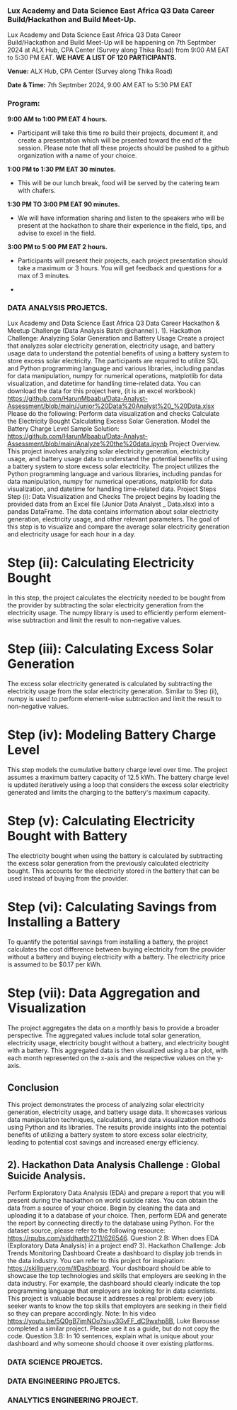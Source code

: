 ### **Lux Academy and Data Science East Africa Q3 Data Career Build/Hackathon and Build Meet-Up.**

Lux Academy and Data Science East Africa Q3 Data Career Build/Hackathon and Build Meet-Up will be happening on 7th Septmber 2024 at ALX Hub, CPA Center (Survey along Thika Road) from 9:00 AM EAT to 5:30 PM EAT. **WE HAVE A LIST OF 120 PARTICIPANTS.**

**Venue:** ALX Hub, CPA Center (Survey along Thika Road)

**Date & Time:** 7th Septmber 2024, 9:00 AM EAT to 5:30 PM EAT

### **Program:**

**9:00 AM to 1:00 PM EAT 4 hours.** 
- Participant will take this time ro build their projects, document it, and create a presentation which will be prsented toward the end of the session. Please note that all these projects should be pushed to a github organization with a name of your choice.

**1:00 PM to 1:30 PM EAT 30 minutes.** 
- This will be our lunch break, food will be served by the catering team with chafers. 

**1:30 PM TO 3:00 PM EAT 90 minutes.** 
- We will have information sharing and listen to the speakers who will be present at the hackathon to share their experience in the field, tips, and advise to excel in the field.

**3:00 PM  to 5:00 PM EAT 2 hours.**
- Participants will present their projects, each project presentation should take a maximum or 3 hours. You will get feedback and questions for a max of 3 minutes.

- 

### **DATA ANALYSIS PROJETCS.**

Lux Academy and Data Science East Africa Q3 Data Career Hackathon & Meetup Challenge  (Data Analysis Batch @channel ).
1). Hackathon Challenge: Analyzing Solar Generation and Battery Usage
Create a project that analyzes solar electricity generation, electricity usage, and battery usage data to understand the potential benefits of using a battery system to store excess solar electricity.
The participants are required to utilize SQL and Python programming language and various libraries, including pandas for data manipulation, numpy for numerical operations, matplotlib for data visualization, and datetime for handling time-related data.
You can download the data for this project here, (it is an excel workbook) https://github.com/HarunMbaabu/Data-Analyst-Assessment/blob/main/Junior%20Data%20Analyst%20_%20Data.xlsx
Please do the following:
 Perform data visualization and checks
Calculate the Electricity Bought
Calculating Excess Solar Generation.
Model the Battery Charge Level
Sample Solution:
https://github.com/HarunMbaabu/Data-Analyst-Assessment/blob/main/Analyze%20the%20data.ipynb
Project Overview.
This project involves analyzing solar electricity generation, electricity usage, and battery usage data to understand the potential benefits of using a battery system to store excess solar electricity. The project utilizes the Python programming language and various libraries, including pandas for data manipulation, numpy for numerical operations, matplotlib for data visualization, and datetime for handling time-related data.
Project Steps
Step (i): Data Visualization and Checks
The project begins by loading the provided data from an Excel file (Junior Data Analyst _ Data.xlsx) into a pandas DataFrame. The data contains information about solar electricity generation, electricity usage, and other relevant parameters. The goal of this step is to visualize and compare the average solar electricity generation and electricity usage for each hour in a day.
# Step (ii): Calculating Electricity Bought
In this step, the project calculates the electricity needed to be bought from the provider by subtracting the solar electricity generation from the electricity usage. The numpy library is used to efficiently perform element-wise subtraction and limit the result to non-negative values.
# Step (iii): Calculating Excess Solar Generation
The excess solar electricity generated is calculated by subtracting the electricity usage from the solar electricity generation. Similar to Step (ii), numpy is used to perform element-wise subtraction and limit the result to non-negative values.
# Step (iv): Modeling Battery Charge Level
This step models the cumulative battery charge level over time. The project assumes a maximum battery capacity of 12.5 kWh. The battery charge level is updated iteratively using a loop that considers the excess solar electricity generated and limits the charging to the battery's maximum capacity.
# Step (v): Calculating Electricity Bought with Battery
The electricity bought when using the battery is calculated by subtracting the excess solar generation from the previously calculated electricity bought. This accounts for the electricity stored in the battery that can be used instead of buying from the provider.
# Step (vi): Calculating Savings from Installing a Battery
To quantify the potential savings from installing a battery, the project calculates the cost difference between buying electricity from the provider without a battery and buying electricity with a battery. The electricity price is assumed to be $0.17 per kWh.
# Step (vii): Data Aggregation and Visualization
The project aggregates the data on a monthly basis to provide a broader perspective. The aggregated values include total solar generation, electricity usage, electricity bought without a battery, and electricity bought with a battery. This aggregated data is then visualized using a bar plot, with each month represented on the x-axis and the respective values on the y-axis.
## Conclusion
This project demonstrates the process of analyzing solar electricity generation, electricity usage, and battery usage data. It showcases various data manipulation techniques, calculations, and data visualization methods using Python and its libraries. The results provide insights into the potential benefits of utilizing a battery system to store excess solar electricity, leading to potential cost savings and increased energy efficiency.
## 2). Hackathon Data Analysis  Challenge : Global Suicide Analysis. 
Perform Exploratory Data Analysis (EDA) and prepare a report that you will present during the hackathon on world suicide rates. You can obtain the data from a source of your choice. Begin by cleaning the data and uploading it to a database of your choice. Then, perform EDA and generate the report by connecting directly to the database using Python.
For the dataset source, please refer to the following resource: https://rpubs.com/siddharth2711/626546.
Question 2.B: When does EDA (Exploratory Data Analysis) in a project end?
3). Hackathon Challenge: Job Trends Monitoring Dashboard
Create a dashboard to display job trends in the data industry. You can refer to this project for inspiration: https://skillquery.com/#Dashboard. Your dashboard should be able to showcase the top technologies and skills that employers are seeking in the data industry.
For example, the dashboard should clearly indicate the top programming language that employers are looking for in data scientists.
This project is valuable because it addresses a real problem: every job seeker wants to know the top skills that employers are seeking in their field so they can prepare accordingly.
Note: In his video https://youtu.be/5Q0gB7imNOo?si=y3GvFF_dC9wxhp8B, Luke Barousse completed a similar project. Please use it as a guide, but do not copy the code.
Question 3.B: In 10 sentences, explain what is unique about your dashboard and why someone should choose it over existing platforms.

### **DATA SCIENCE PROJETCS.** 

### **DATA ENGINEERING PROJETCS.**


### **ANALYTICS ENGINEERING PROJECT.**





